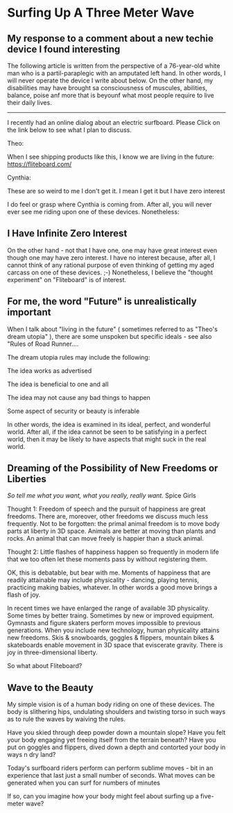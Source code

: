 # Surfing Up A Three Meter Wave

## My response to a comment about a new techie device I found interesting

The following article is written from the perspective of a 76-year-old white man who is a partil-paraplegic with an amputated left hand. In other words, I will never operate the device I write about below. On the other hand, my disabilities may have brought sa consciousness of muscules, abilities, balance, poise anf more that is beyounf what most people require to live their daily lives.

***

I recently had an online dialog about an electric surfboard. Please Click on the link below to see what I plan to discuss.

Theo:

When I see shipping products like this, I know we are living in the future: https://fliteboard.com/

Cynthia:

These are so weird to me I don't get it. I mean I get it but I have zero interest

I do feel or grasp where Cynthia is coming from. After all, you will never ever see me riding upon one of these devices. Nonetheless:

## I Have Infinite Zero Interest

On the other hand - not that I have one, one may have great interest even though one may have zero interest. I have no interest because, after all, I cannot think of any rational purpose of even thinking of getting my aged carcass on one of these devices. ;-)  Nonetheless, I believe the "thought experiment"  on "Fliteboard" is of interest.

## For me, the word "Future" is unrealistically important

When I talk about "living in the future" ( sometimes referred to as "Theo's dream utopia" ), there are some unspoken but specific ideals - see also "Rules of Road Runner....

The dream utopia rules may include the following:

The idea works as advertised

The idea is beneficial to one and all

The idea may not cause any bad things to happen

Some aspect of security or beauty is inferable

In other words, the idea is examined in its ideal, perfect, and wonderful world. After all, if the idea cannot be seen to be satisfying in a perfect world, then it may be likely to have aspects that might suck in the real world.

## Dreaming of the Possibility of New Freedoms or Liberties

_So tell me what you want, what you really, really want._ Spice Girls

Thought 1: Freedom of speech and the pursuit of happiness are great freedoms. There are, moreover, other freedoms we discuss much less frequently.  Not to be forgotten: the primal animal freedom is to move body parts at liberty in 3D space. Animals are better at moving than plants and rocks. An animal that can move freely is happier than a stuck animal.

Thought 2: Little flashes of happiness happen so frequently in modern life that we too often let these moments pass by without registering them.

OK, this is debatable, but bear with me. Moments of happiness that are readily attainable may include physicality - dancing, playing tennis, practicing making babies, whatever. In other words a good move brings a flash of joy.

In recent times we have enlarged the range of available 3D physicality. Some times by better traing. Sometimes by new or improved equipment. Gymnasts and figure skaters perform moves impossible to previous generations. When you include new technology, human physicality attains new freedoms. Skis & snowboards, goggles & flippers, mountain bikes & skateboards enable movement in 3D space that eviscerate gravity.  There is joy in three-dimensional liberty.

So what about Fliteboard?

## Wave to the Beauty

My simple vision is of a human body riding on one of these devices. The body is slithering hips, undulating shoulders and twisting torso in such ways as to rule the waves by waiving the rules.

Have you skied through deep powder down a mountain slope? Have you felt your body engaging yet freeing itself from the terrain beneath? Have you put on goggles and flippers, dived down a depth and contorted your body in ways n dry land?

Today's surfboard riders perform can perform sublime moves - bit in an experience that last just a small number of seconds. What moves can be generated when you can surf for numbers of minutes

If so, can you imagine how your body might feel about surfing up a five-meter wave?